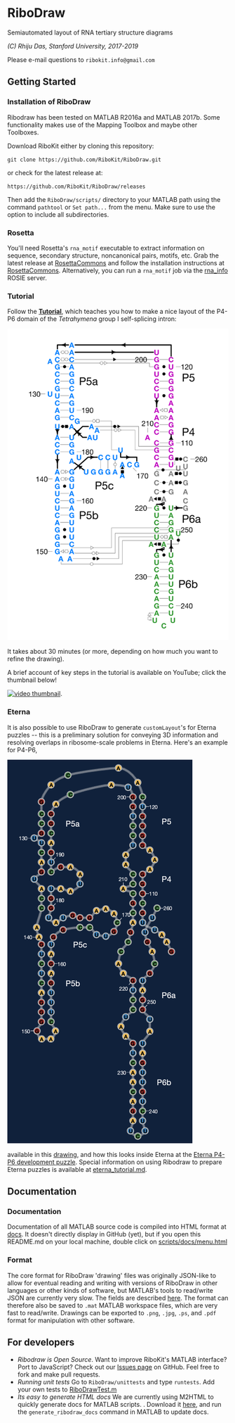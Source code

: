 # RiboDraw
Semiautomated layout of RNA tertiary structure diagrams

_(C) Rhiju Das, Stanford University, 2017-2019_

Please e-mail questions to `ribokit.info@gmail.com`

## Getting Started
### Installation of RiboDraw
Ribodraw has been tested on MATLAB R2016a and MATLAB 2017b. 
Some functionality makes use of the Mapping Toolbox and maybe other Toolboxes.

Download RiboKit either by cloning this repository:
```
git clone https://github.com/RiboKit/RiboDraw.git 
```
or check for the latest release at:
```
https://github.com/RiboKit/RiboDraw/releases
```

Then add the `RiboDraw/scripts/` directory  to your MATLAB path using the command `pathtool` or `Set path...` from the menu. Make sure to use the option to include all subdirectories.

### Rosetta
You'll need Rosetta's `rna_motif` executable to extract information on sequence, secondary structure, noncanonical pairs, motifs, etc. Grab the latest release at [RosettaCommons](https://www.rosettacommons.org/software) and follow the installation instructions at [RosettaCommons](https://www.rosettacommons.org/docs/latest/build_documentation/Build-Documentation). Alternatively, you can run a `rna_motif` job via the [rna_info](https://rosie.rosettacommons.org/rna_info) ROSIE server.

### Tutorial
Follow the [**Tutorial**](tutorial/tutorial.md), which teaches you how to make a nice layout of the P4-P6 domain of the *Tetrahymena* group I self-splicing intron:

![1gidA RiboDraw drawing](tutorial/images/1gidA_drawing.png)

It takes about 30 minutes (or more, depending on how much you want to refine the drawing).

A brief account of key steps in the tutorial is available on YouTube; click the thumbnail below!

[![video thumbnail](http://img.youtube.com/vi/gLcxN6HxEjQ/0.jpg)](http://www.youtube.com/watch?v=gLcxN6HxEjQ "RiboDraw tutorial").

### Eterna
It is also possible to use RiboDraw to generate `customLayout`'s for Eterna puzzles -- this is a preliminary solution for conveying 3D information and resolving overlaps in ribosome-scale problems in Eterna. Here's an example for P4-P6, 

![1gidA RiboDraw eterna theme](drawings/P4P6/P4P6_ribodraw_eterna_theme.png)

available in this [drawing](drawings/P4P6/1gidA_drawing_eterna.mat), and how this looks inside Eterna at the [Eterna P4-P6 development puzzle](http://eternadev.org/game/puzzle/9386179/). Special information on using Ribodraw to prepare Eterna puzzles is available at [eterna_tutorial.md](tutorial/eterna/eterna_tutorial.md).

## Documentation
### Documentation
Documentation of all MATLAB source code is compiled into HTML format at [docs](scripts/docs/menu.html). It doesn't directly display in GitHub (yet), but if you open this README.md on your local machine, double click on [scripts/docs/menu.html](scripts/docs/menu.html)

### Format
The core format for RiboDraw 'drawing' files was originally JSON-like to allow for eventual reading and writing with versions of RiboDraw in other languages or other kinds of software, but MATLAB's tools to read/write JSON are currently very slow. The fields are described [here](drawing_format.md). The format can therefore also be saved to `.mat` MATLAB workspace files, which are very fast to read/write. Drawings can be exported to `.png`, `.jpg`, `.ps`, and `.pdf` format for manipulation with other software.


## For developers
* *Ribodraw is Open Source*. Want to improve RiboKit's MATLAB interface? Port to JavaScript? Check out our [Issues page](https://github.com/ribokit/RiboDraw/issues) on GitHub. Feel free to fork and make pull requests. 
* *Running unit tests* Go to `RiboDraw/unittests` and type `runtests`. Add your own tests to [RiboDrawTest.m](unittests/RiboDrawTest.m)
* *Its easy to generate HTML docs* We are currently using M2HTML to quickly generate docs for MATLAB scripts. . Download it [here](https://www.artefact.tk/software/matlab/m2html/), and run the
`generate_ribodraw_docs` command in MATLAB to update docs.
